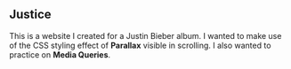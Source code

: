 ## Justice 
This is a website I created for a Justin Bieber album. I wanted to make use of the CSS styling effect of <b>Parallax</b> visible in scrolling. I also wanted to practice on 
<b>Media Queries</b>.
